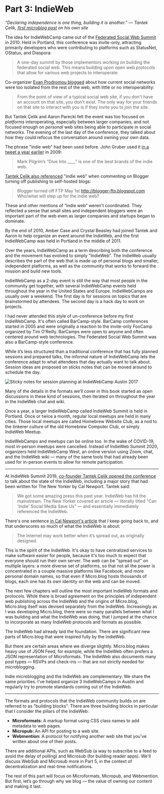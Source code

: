# Part 3: IndieWeb

_“Declaring independence is one thing, building it is another.” — Tantek Çelik, [first microblog post][1] on his own site_

The idea for IndieWebCamp came out of the [Federated Social Web Summit][2] in 2010. Held in Portland, this conference was invite-only, attracting primarily developers who were contributing to platforms such as StatusNet, OStatus, and Diaspora:

> A one-day summit by those implementors working on building the federated social web. This means building upon open web protocols that allow for various web projects to interoperate.

Co-organizer [Evan Prodromou blogged][3] about how current social networks were too isolated from the rest of the web, with little or no interoperability:

> From the point of view of a typical social web site, if you don't have an account on that site, you don't exist. The only way for your friends on that site to interact with you is if they invite you to join the site.

But Tantek Çelik and Aaron Parecki felt the event was too focused on _platforms_ interoperating, especially between larger companies, and not focused enough on _personal_ web sites being able to participate in social networks. The evening of the last day of the conference, they talked about how they could refocus the conversation around owning your own data.

The phrase "indie web" had been used before. John Gruber used it [in a tweet a year earlier][4] in 2009:

> Mark Pilgrim’s “Dive Into \_\_\_\_” is one of the best brands of the indie web.

[Tantek Çelik also referenced][5] "indie web" when commenting on Blogger turning off publishing to self-hosted blogs:

> Blogger turned off FTP May 1st http://blogger-ftp.blogspot.com Who/what will step up for the indie web?

These and other mentions of “indie web” weren't coordinated. They reflected a sense that small sites and independent bloggers were an important part of the web even as larger companies and startups began to dominate.

By the end of 2010, Amber Case and Crystal Beasley had joined Tantek and Aaron to help organize an event around the IndieWeb, and the first IndieWebCamp was held in Portland in the middle of 2011.

Over the years, IndieWebCamp as a term describing both the conference and the movement has evolved to simply "IndieWeb". The IndieWeb usually describes the part of the web that is made up of personal blogs and smaller, independent platforms, as well as the community that works to forward the mission and build new tools.

IndieWebCamp as a 2-day event is still the way that most people in the community get together, with several IndieWebCamp events held throughout the year in the United States and Europe. IndieWebCamps are usually over a weekend. The first day is for sessions on topics that are brainstormed by attendees. The second day is a hack day to work on projects.

I had never attended this style of un-conference before my first IndieWebCamp. It's often called BarCamp-style. BarCamp conferences started in 2005 and were originally a reaction to the invite-only FooCamp organized by Tim O’Reilly. BarCamps were open to anyone and often centered around web technologies. The Federated Social Web Summit was also a BarCamp-style conference.

While it’s less structured than a traditional conference that has fully planned sessions and prepared talks, the informal nature of IndieWebCamp lets the conference adapt to what attendees that day actually want to talk about. Session ideas are proposed on sticks notes that can be moved around to schedule the day.

![][image-1]

Many of the details in the formats we’ll cover in this book started as open discussions in these kind of sessions, then iterated on throughout the year in the IndieWeb chat and wiki.

Once a year, a larger IndieWebCamp called IndieWeb Summit is held in Portland. Once or twice a month, regular local meetups are held in many cities. Those local meetups are called Homebrew Website Club, as a nod to the tinkerer culture of the old Homebrew Computer Club, or simply IndieWeb Meetup.

IndieWebCamps and meetups can be online too. In the wake of COVID-19, most in-person meetups were cancelled. Instead of IndieWeb Summit 2020, organizers held IndieWebCamp West, an online version using Zoom, chat, and the IndieWeb wiki — many of the same tools that had already been used for in-person events to allow for remote participation.

---- 

At IndieWeb Summit 2019, [co-founder Tantek Çelik opened the conference][6] to talk about the state of the IndieWeb, including a major story that had been written for The New Yorker by Cal Newport. Tantek said:

> We got some amazing press this past year. IndieWeb has hit the mainstream. The New Yorker covered an article — literally titled "Can 'Indie' Social Media Save Us" — and essentially immediately referenced the IndieWeb.

There's one sentence [in Cal Newport's article][7] that I keep going back to, and that underscores so much of what the IndieWeb is about:

> The Internet may work better when it’s spread out, as originally designed.

This is the spirit of the IndieWeb. It's okay to have centralized services to make software easier for people, because it's too much to expect that everyone should run their own server. The web can be "spread out" on multiple layers: a more diverse set of platforms, so that not all the power is concentrated in a couple massive platforms like Facebook; and more personal domain names, so that even if Micro.blog hosts thousands of blogs, each one has its own identity on the web and can be moved.

The next few chapters will outline the most important IndieWeb formats and protocols. While there is broad agreement on the principles of independent web publishing across the IndieWeb and the origins of Micro.blog, Micro.blog itself was devised separately from the IndieWeb. Increasingly as I was developing Micro.blog, there were so many parallels between what I was building and what the IndieWeb was doing, that I jumped at the chance to incorporate as many IndieWeb protocols and formats as possible.

The IndieWeb had already laid the foundation. There are significant new parts of Micro.blog that were inspired fully by the IndieWeb.

But there are certain areas where we diverge slightly. Micro.blog makes heavy use of JSON Feed, for example, while the IndieWeb often prefers a JSON representation of Microformats. The IndieWeb also documents many post types — RSVPs and check-ins — that are not strictly needed for microblogging.

Indie microblogging and the IndieWeb are complementary. We share the same priorities. I've helped organize 3 IndieWebCamps in Austin and regularly try to promote standards coming out of the IndieWeb.

---- 

The formats and protocols that the IndieWeb community builds on are referred to as "building blocks". There are three building blocks in particular that I consider the pillars of the IndieWeb:

* **Microformats:** A markup format using CSS class names to add metadata to web pages.
* **Micropub:** An API for posting to a web site.
* **Webmention:** A protocol for notifying another web site that you've written about one of their posts.

There are additional APIs, such as WebSub (a way to subscribe to a feed to avoid the delay of polling) and Microsub (for building reader apps). We'll discuss WebSub and Microsub more in Part 5, in the context of decentralization and real-time notifications.

The rest of this part will focus on Microformats, Micropub, and Webmention. But first, let’s go through why we blog — the value of owning our content and making it last.

[1]:	https://tantek.com/2010/001/t1/declaring-independence-building-it
[2]:	https://www.w3.org/2005/Incubator/federatedsocialweb/wiki/Federated_Social_Web_Summit_2010
[3]:	https://web.archive.org/web/20100715062843/http://status.net/2010/07/13/what-is-the-federated-social-web
[4]:	https://twitter.com/gruber/status/3429789407
[5]:	http://tantek.com/2010/123/t2/blogger-turned-off-ftp-what-indie-web-diso
[6]:	https://archive.org/details/indieweb-summit-2019-state-of-the-indieweb
[7]:	https://www.newyorker.com/tech/annals-of-technology/can-indie-social-media-save-us

[image-1]:	https://book.micro.blog/uploads/2020/cef6b1bb0e.jpg "Sticky notes for session planning at IndieWebCamp Austin 2017"